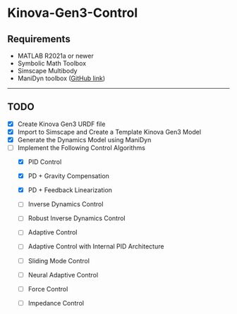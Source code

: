 # Kinova-Gen3-Control

## Requirements

- MATLAB R2021a or newer
- Symbolic Math Toolbox
- Simscape Multibody
- ManiDyn toolbox ([GitHub link](https://github.com/BanaanKiamanesh/ManiDyn))

---

## TODO

- [x] Create Kinova Gen3 URDF file
- [x] Import to Simscape and Create a Template Kinova Gen3 Model
- [x] Generate the Dynamics Model using ManiDyn
- [ ] Implement the Following Control Algorithms
    - [x] PID Control
    - [x] PD + Gravity Compensation
    - [x] PD + Feedback Linearization
    - [ ] Inverse Dynamics Control
    - [ ] Robust Inverse Dynamics Control
    - [ ] Adaptive Control
    - [ ] Adaptive Control with Internal PID Architecture
    - [ ] Sliding Mode Control
    - [ ] Neural Adaptive Control
    - [ ] Force Control
    - [ ] Impedance Control

